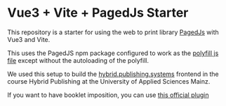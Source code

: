 # Vue3 + Vite + PagedJs Starter
This repository is a starter for using the web to print library [PagedJs](https://pagedjs.org/) with Vue3 and Vite.

This uses the PagedJS npm package configured to work as the [polyfill js file](https://unpkg.com/browse/pagedjs@0.4.1/dist/) except without the autoloading of the polyfill.

We used this setup to build the [hybrid.publishing.systems](https://hybrid.publishing.systems) frontend in the course Hybrid Publishing at the University of Applied Sciences Mainz.

If you want to have booklet imposition, you can use [this official plugin](https://gitlab.coko.foundation/pagedjs/pagedjs-plugins/booklet-imposition)